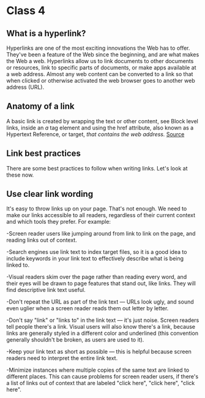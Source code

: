 # Class 4


## What is a hyperlink?

Hyperlinks are one of the most exciting innovations the Web has to offer. They've been a feature of the Web since the beginning, and are what makes the Web a web. Hyperlinks allow us to link documents to other documents or resources, link to specific parts of documents, or make apps available at a web address. Almost any web content can be converted to a link so that when clicked or otherwise activated the web browser goes to another web address (URL).

## Anatomy of a link

A basic link is created by wrapping the text or other content, see Block level links, inside an *a* tag element and using the href attribute, also known as a Hypertext Reference, or target, *that contains the web address.* [Source](https://developer.mozilla.org/en-US/docs/Learn/HTML/Introduction_to_HTML/Creating_hyperlinks)

## Link best practices

There are some best practices to follow when writing links. Let's look at these now.

## Use clear link wording

It's easy to throw links up on your page. That's not enough. We need to make our links accessible to all readers, regardless of their current context and which tools they prefer. For example:

-Screen reader users like jumping around from link to link on the page, and reading links out of context.

-Search engines use link text to index target files, so it is a good idea to include keywords in your link text to effectively describe what is being linked to.

-Visual readers skim over the page rather than reading every word, and their eyes will be drawn to page features that stand out, like links. They will find descriptive link text useful.

-Don't repeat the URL as part of the link text — URLs look ugly, and sound even uglier when a screen reader reads them out letter by letter.

-Don't say "link" or "links to" in the link text — it's just noise. Screen readers tell people there's a link. Visual users will also know there's a link, because links are generally styled in a different color and underlined (this convention generally shouldn't be broken, as users are used to it).

-Keep your link text as short as possible — this is helpful because screen readers need to interpret the entire link text.

-Minimize instances where multiple copies of the same text are linked to different places. This can cause problems for screen reader users, if there's a list of links out of context that are labeled "click here", "click here", "click here".

